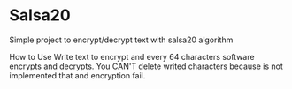 # Salsa20
Simple project to encrypt/decrypt text with salsa20 algorithm

How to Use
Write text to encrypt and every 64 characters software encrypts and decrypts. 
You CAN'T delete writed characters because is not implemented that and encryption fail.

